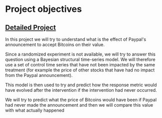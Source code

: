 # Project objectives
## [Detailed Project](https://nbviewer.org/github/davidefilosa/CasualImpact/blob/master/Google%20Casual%20Impact.ipynb)


In this project we will try to understand what is the effect of Paypal's announcement to accept Bitcoins on their value.

Since a randomized experiment is not available, we will try to answer this question using a Bayesian structural time-series model. We will therefore use a set of control time series that have not been impacted by the same treatment (for example the price of other stocks that have had no impact from the Paypal announcement).

This model is then used to try and predict how the response metric would have evolved after the intervention if the intervention had never occurred.

We will try to predict what the price of Bitcoins would have been if Paypal had never made the announcement and then we will compare this value with what actually happened
